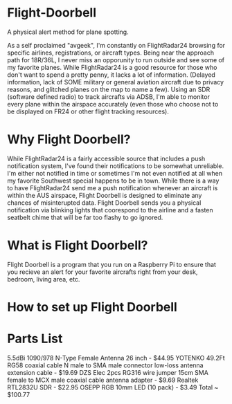 # Flight-Doorbell
A physical alert method for plane spotting.

As a self proclaimed "avgeek", I'm constantly on FlightRadar24 browsing for specific airlines, registrations, or aircraft types. Being near the approach path for 18R/36L, I never miss an opporunity to run outside and see some of my favorite planes. While FlightRadar24 is a good resource for those who don't want to spend a pretty penny, it lacks a lot of information. (Delayed information, lack of SOME military or general aviation aircraft due to privacy reasons, and glitched planes on the map to name a few). Using an SDR (software defined radio) to track aircrafts via ADSB, I'm able to monitor every plane within the airspace accurately (even those who choose not to be displayed on FR24 or other flight tracking resources). 


# Why Flight Doorbell? 

While FlightRadar24 is a fairly accessible source that includes a push notification system, I've found their notifications to be somewhat unreliable. I'm either not notified in time or sometimes I'm not even notified at all when my favorite Southwest special happens to be in town. While there is a way to have FlightRadar24 send me a push notification whenever an aircraft is within the AUS airspace, Flight Doorbell is designed to eliminate any chances of misinterupted data. Flight Doorbell sends you a physical notification via blinking lights that coorespond to the airline and a fasten seatbelt chime that will be far too flashy to go ignored. 

# What is Flight Doorbell?

Flight Doorbell is a program that you run on a Raspberry Pi to ensure that you recieve an alert for your favorite aircrafts right from your desk, bedroom, living area, etc. 

# How to set up Flight Doorbell

# Parts List

5.5dBi 1090/978 N-Type Female Antenna 26 inch - $44.95 
YOTENKO 49.2Ft RG58 coaxial cable N male to SMA male connector low-loss antenna extension cable - $19.69
DZS Elec 2pcs RG316 wire jumper 15cm SMA female to MCX male coaxial cable antenna adapter - $9.69
Realtek RTL2832U SDR - $22.95
OSEPP RGB 10mm LED (10 pack) - $3.49
Total ~ $100.77
  
